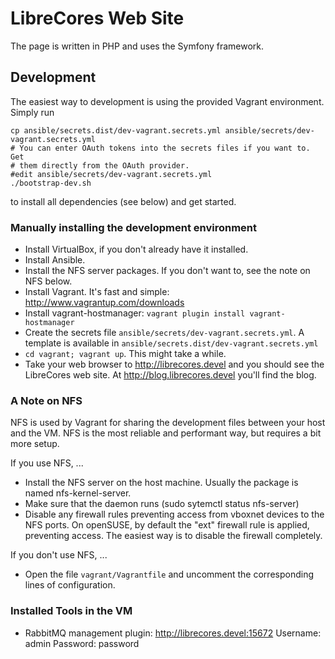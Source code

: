 LibreCores Web Site
===================

The page is written in PHP and uses the Symfony framework.

Development
-----------
The easiest way to development is using the provided Vagrant environment.
Simply run
```
cp ansible/secrets.dist/dev-vagrant.secrets.yml ansible/secrets/dev-vagrant.secrets.yml
# You can enter OAuth tokens into the secrets files if you want to. Get
# them directly from the OAuth provider.
#edit ansible/secrets/dev-vagrant.secrets.yml
./bootstrap-dev.sh
```
to install all dependencies (see below) and get started.

### Manually installing the development environment

- Install VirtualBox, if you don't already have it installed.
- Install Ansible.
- Install the NFS server packages. If you don't want to, see the note on NFS
  below.
- Install Vagrant. It's fast and simple: http://www.vagrantup.com/downloads
- Install vagrant-hostmanager: `vagrant plugin install vagrant-hostmanager`
- Create the secrets file `ansible/secrets/dev-vagrant.secrets.yml`. A 
  template is available in `ansible/secrets.dist/dev-vagrant.secrets.yml`
- `cd vagrant; vagrant up`. This might take a while.
- Take your web browser to http://librecores.devel and you should see the
  LibreCores web site. At http://blog.librecores.devel you'll find the blog.

### A Note on NFS
NFS is used by Vagrant for sharing the development files between your host and
the VM. NFS is the most reliable and performant way, but requires a bit more
setup.

If you use NFS, ...
- Install the NFS server on the host machine. Usually the package is named
  nfs-kernel-server.
- Make sure that the daemon runs (sudo sytemctl status nfs-server)
- Disable any firewall rules preventing access from vboxnet devices to the NFS
  ports. On openSUSE, by default the "ext" firewall rule is applied, preventing
  access. The easiest way is to disable the firewall completely.

If you don't use NFS, ...
- Open the file `vagrant/Vagrantfile` and uncomment the corresponding lines of
  configuration.


### Installed Tools in the VM

- RabbitMQ management plugin:
  http://librecores.devel:15672
  Username: admin
  Password: password

